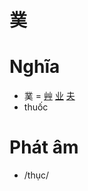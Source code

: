 # 菐

# Nghĩa
* 菐 = [艸](艸.md) [业](业.md) [夫](夫.md)
* thuốc

# Phát âm
* /thục/

<script>window.HANZI_FIELD='菐';</script>
